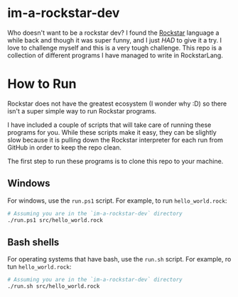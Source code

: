 # im-a-rockstar-dev

Who doesn't want to be a rockstar dev? I found the [Rockstar](https://github.com/RockstarLang/rockstar) language a while back and though it was super funny, and I just _HAD_ to give it a try. I love to challenge myself and this is a very tough challenge. This repo is a collection of different programs I have managed to write in RockstarLang.

# How to Run

Rockstar does not have the greatest ecosystem (I wonder why :D) so there isn't a super simple way to run Rockstar programs.

I have included a couple of scripts that will take care of running these programs for you. While these scripts make it easy, they can be slightly slow because it is pulling down the Rockstar interpreter for each run from GitHub in order to keep the repo clean.

The first step to run these programs is to clone this repo to your machine.

## Windows

For windows, use the `run.ps1` script. For example, to run `hello_world.rock`:

```sh
# Assuming you are in the `im-a-rockstar-dev` directory
./run.ps1 src/hello_world.rock
```

## Bash shells

For operating systems that have bash, use the `run.sh` script. For example, ro tun `hello_world.rock`:

```sh
# Assuming you are in the `im-a-rockstar-dev` directory
./run.sh src/hello_world.rock
```

